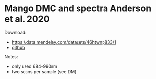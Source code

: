 # Mango DMC and spectra Anderson et al. 2020

Download:
* https://data.mendeley.com/datasets/46htwnp833/1
* [github](../../adams/data/mango/46htwnp833-1.zip)

Notes:
* only used 684-990nm
* two scans per sample (see DM)
